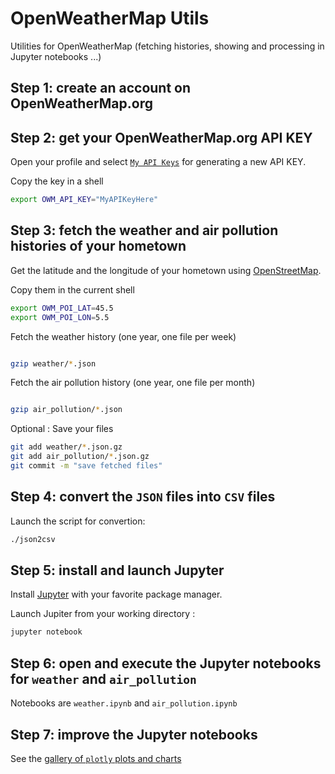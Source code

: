 # OpenWeatherMap Utils

Utilities for OpenWeatherMap (fetching histories, showing and processing in Jupyter notebooks ...)

## Step 1: create an account on OpenWeatherMap.org

## Step 2: get your OpenWeatherMap.org API KEY

Open your profile and select [`My API Keys`](https://home.openweathermap.org/api_keys) for generating a new API KEY.

Copy the key in a shell

```bash
export OWM_API_KEY="MyAPIKeyHere"
```

## Step 3: fetch the weather and air pollution histories of your hometown

Get the latitude and the longitude of your hometown using [OpenStreetMap](https://www.openstreetmap.org).

Copy them in the current shell

```bash
export OWM_POI_LAT=45.5
export OWM_POI_LON=5.5
```

Fetch the weather history (one year, one file per week)
```bash

gzip weather/*.json
```

Fetch the air pollution history (one year, one file per month)
```bash

gzip air_pollution/*.json
```

Optional : Save your files
```bash
git add weather/*.json.gz
git add air_pollution/*.json.gz
git commit -m "save fetched files"
```

## Step 4: convert the `JSON` files into `CSV` files

Launch the script for convertion:
```bash
./json2csv
```

## Step 5: install and launch Jupyter

Install [Jupyter](https://jupyter.org/install) with your favorite package manager.

Launch Jupiter from your working directory :
```bash
jupyter notebook
```

## Step 6: open and execute the Jupyter notebooks for `weather` and `air_pollution`

Notebooks are `weather.ipynb` and `air_pollution.ipynb`

## Step 7: improve the Jupyter notebooks

See the [gallery of `plotly` plots and charts](https://plotly.com/python/)
